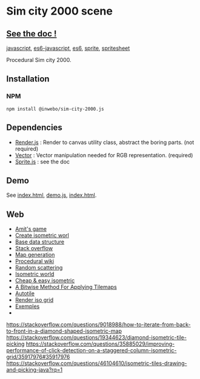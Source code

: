 # Sim city 2000 scene
## [See the doc !](https://inwebo.github.io/sim-city-2000/)

[javascript](https://github.com/topics/javascript), [es6-javascript](https://github.com/topics/es6-javascript), [es6](https://github.com/topics/es6), [sprite](https://github.com/topics/sprite), [spritesheet](https://github.com/topics/spritesheet)

Procedural Sim city 2000.

## Installation

### NPM
```shell script
npm install @inwebo/sim-city-2000.js
```

## Dependencies
* [Render.js](https://github.com/inwebo/Render.js) : Render to canvas utility class, abstract the boring parts. (not required)
* [Vector](https://github.com/inwebo/Vector) : Vector manipulation needed for RGB representation. (required)
* [Sprite.js](https://github.com/inwebo/Sprite.js) : see the doc

## Demo

See [index.html](https://inwebo.github.io/sim-city-2000.js/), [demo.js](./docs/assets/js/demo.js), [index.html](./docs/index.html).

## Web

* [Amit's game](http://www-cs-students.stanford.edu/%7Eamitp/gameprog.html)
* [Create isometric worl](https://gamedevelopment.tutsplus.com/tutorials/creating-isometric-worlds-a-primer-for-game-developers--gamedev-6511)
* [Base data structure](http://archive.gamedev.net/archive/reference/programming/features/arttilebase/page2.html)
* [Stack overflow](https://stackoverflow.com/questions/11968167/random-2d-tile-map-generating-algorithm)
* [Map generation](http://pcg.wikidot.com/pcg-algorithm%3amap-generation)
* [Procedural wiki](http://pcg.wikidot.com/)
* [Random scattering](https://www.gamasutra.com/view/feature/130071/random_scattering_creating_.php?page=2)
* [Isometric world](https://gamedevelopment.tutsplus.com/tutorials/creating-isometric-worlds-a-primer-for-game-developers--gamedev-6511)
* [Cheap & easy isometric](https://gamedevelopment.tutsplus.com/tutorials/quick-tip-cheap-n-easy-isometric-levels--gamedev-6282)
* [A Bitwise Method For Applying Tilemaps](https://web.archive.org/web/20150906102436/http://www.saltgames.com/2010/a-bitwise-method-for-applying-tilemaps/)
* [Autotile](https://kidscancode.org/godot_recipes/2d/autotile_intro/)
* [Render iso grid](http://nick-aschenbach.github.io/blog/2015/02/25/isometric-tile-engine/)
* [Exemples](https://www.google.com/search?q=stack+overflow+matrix+to+diamond+grid&client=firefox-b-d&tbm=isch&source=iu&ictx=1&fir=YQ9BDomQ_3lX6M%252C-nWkHiftVFUs0M%252C_&vet=1&usg=AI4_-kSnASrjXCSsZVDc6jfrzM2CTgTxMg&sa=X&ved=2ahUKEwjuo7SG5vXtAhWM2hQKHe8MA8UQ9QF6BAgJEAE#imgrc=YQ9BDomQ_3lX6M)
* 
https://stackoverflow.com/questions/9018988/how-to-iterate-from-back-to-front-in-a-diamond-shaped-isometric-map
https://stackoverflow.com/questions/19344623/diamond-isometric-tile-picking
https://stackoverflow.com/questions/35885029/improving-performance-of-click-detection-on-a-staggered-column-isometric-grid/35917976#35917976
https://stackoverflow.com/questions/46104610/isometric-tiles-drawing-and-picking-java?rq=1
